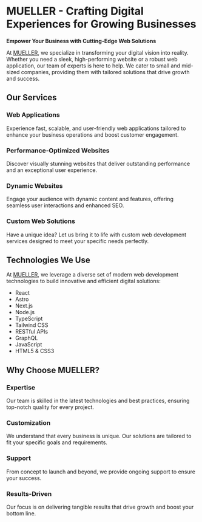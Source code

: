 # MUELLER - Crafting Digital Experiences for Growing Businesses

**Empower Your Business with Cutting-Edge Web Solutions**

At [MUELLER](http://mueller-solutions.dev), we specialize in transforming your digital vision into reality. Whether you need a sleek,
high-performing website or a robust web application, our team of experts is here to help. We cater to small and
mid-sized companies, providing them with tailored solutions that drive growth and success.

## Our Services

### Web Applications

Experience fast, scalable, and user-friendly web applications tailored to enhance your
business operations and boost customer engagement.

### Performance-Optimized Websites

Discover visually stunning websites that deliver outstanding performance and an exceptional user experience.

### Dynamic Websites

Engage your audience with dynamic content and features, offering seamless user interactions and enhanced SEO.

### Custom Web Solutions

Have a unique idea? Let us bring it to life with custom web development services designed
to meet your specific needs perfectly.

## Technologies We Use

At [MUELLER](http://mueller-solutions.dev), we leverage a diverse set of modern web development technologies to
build innovative and efficient digital solutions:

- React
- Astro
- Next.js
- Node.js
- TypeScript
- Tailwind CSS
- RESTful APIs
- GraphQL
- JavaScript
- HTML5 & CSS3

## Why Choose MUELLER?

### Expertise

Our team is skilled in the latest technologies and best practices, ensuring top-notch quality for every project.

### Customization

We understand that every business is unique. Our solutions are tailored to fit your specific goals and requirements.

### Support

From concept to launch and beyond, we provide ongoing support to ensure your success.

### Results-Driven

Our focus is on delivering tangible results that drive growth and boost your bottom line.
